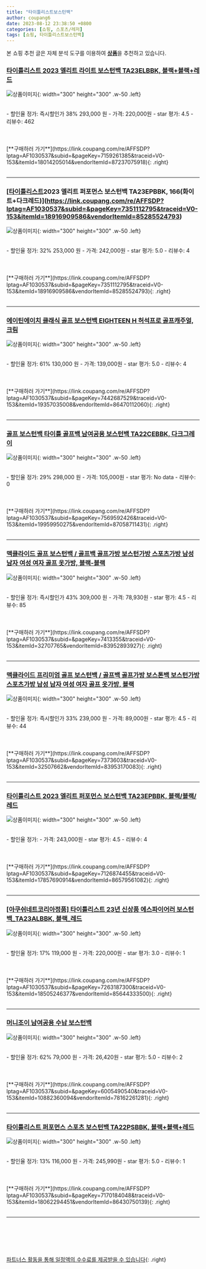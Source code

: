 ```yaml
---
title: "타이틀리스트보스턴백"
author: coupang6
date: 2023-08-12 23:38:50 +0800
categories: [쇼핑, 스포츠/레저]
tags: [쇼핑, 타이틀리스트보스턴백]
---
```


본 쇼핑 추천 글은 자체 분석 도구를 이용하여 [**상품**](https://link.coupang.com/a/bao1ui)을 추천하고 있습니다.

### [타이틀리스트 2023 엘리트 라이트 보스턴백 TA23ELBBK, 블랙+블랙+레드](https://link.coupang.com/re/AFFSDP?lptag=AF1030537&subid=&pageKey=7159261385&traceid=V0-153&itemId=18014205014&vendorItemId=87237075918)

![상품이미지](https://thumbnail8.coupangcdn.com/thumbnails/remote/230x230ex/image/vendor_inventory/dad7/989658677914471cc74a7eee906308efa1b49d9a02d500c0cf96baf374e5.png){: width="300" height="300" .w-50 .left}


<br>
- 할인율 정가: 즉시할인가 38%  293,000   원
- 가격: 220,000원
- star 평가: 4.5
- 리뷰수: 462
<br>
<br>
<br>
<br>
[**구매하러 가기**](https://link.coupang.com/re/AFFSDP?lptag=AF1030537&subid=&pageKey=7159261385&traceid=V0-153&itemId=18014205014&vendorItemId=87237075918){: .right}
<br>
<br>

---

### [[타이틀리스트](국내발송)2023 엘리트 퍼포먼스 보스턴백 TA23EPBBK, 166(화이트+다크레드)](https://link.coupang.com/re/AFFSDP?lptag=AF1030537&subid=&pageKey=7351112795&traceid=V0-153&itemId=18916909586&vendorItemId=85285524793)

![상품이미지](https://thumbnail8.coupangcdn.com/thumbnails/remote/230x230ex/image/vendor_inventory/c007/067ace692400b7bfda10a21c9daa61099c274f6f9e4ece7c7c7bb34f2175.jpg){: width="300" height="300" .w-50 .left}


<br>
- 할인율 정가: 32%  253,000   원
- 가격: 242,000원
- star 평가: 5.0
- 리뷰수: 4
<br>
<br>
<br>
<br>
[**구매하러 가기**](https://link.coupang.com/re/AFFSDP?lptag=AF1030537&subid=&pageKey=7351112795&traceid=V0-153&itemId=18916909586&vendorItemId=85285524793){: .right}
<br>
<br>

---

### [에이틴에이치 클래식 골프 보스턴백 EIGHTEEN H 허석프로 골프캐주얼, 크림](https://link.coupang.com/re/AFFSDP?lptag=AF1030537&subid=&pageKey=7442687529&traceid=V0-153&itemId=19357035008&vendorItemId=86470112060)

![상품이미지](https://thumbnail10.coupangcdn.com/thumbnails/remote/230x230ex/image/retail/images/2023/07/04/15/2/7c25f7bd-56ff-4c88-938d-1fe9b21857bb.jpg){: width="300" height="300" .w-50 .left}


<br>
- 할인율 정가: 61%  130,000   원
- 가격: 139,000원
- star 평가: 5.0
- 리뷰수: 4
<br>
<br>
<br>
<br>
[**구매하러 가기**](https://link.coupang.com/re/AFFSDP?lptag=AF1030537&subid=&pageKey=7442687529&traceid=V0-153&itemId=19357035008&vendorItemId=86470112060){: .right}
<br>
<br>

---

### [골프 보스턴백 타이틀 골프백 남여공용 보스턴백 TA22CEBBK, 다크그레이](https://link.coupang.com/re/AFFSDP?lptag=AF1030537&subid=&pageKey=7569592426&traceid=V0-153&itemId=19959950275&vendorItemId=87058711431)

![상품이미지](https://thumbnail8.coupangcdn.com/thumbnails/remote/230x230ex/image/vendor_inventory/2bd9/110d328df84c3a9ae096d6d0f85a1b6ce9c2d266514b4a2c04c5e2fa9d5b.jpg){: width="300" height="300" .w-50 .left}


<br>
- 할인율 정가: 29%  298,000   원
- 가격: 105,000원
- star 평가: No data
- 리뷰수: 0
<br>
<br>
<br>
<br>
[**구매하러 가기**](https://link.coupang.com/re/AFFSDP?lptag=AF1030537&subid=&pageKey=7569592426&traceid=V0-153&itemId=19959950275&vendorItemId=87058711431){: .right}
<br>
<br>

---

### [맥클라이드 골프 보스턴백 / 골프백 골프가방 보스턴가방 스포츠가방 남성 남자 여성 여자 골프 옷가방, 블랙-블랙](https://link.coupang.com/re/AFFSDP?lptag=AF1030537&subid=&pageKey=7413355&traceid=V0-153&itemId=32707765&vendorItemId=83952893927)

![상품이미지](https://thumbnail10.coupangcdn.com/thumbnails/remote/230x230ex/image/vendor_inventory/8c47/1b17b3dd8552224be5a04d8fc150b6e1e335ef29ac9d8353356458b889e5.jpg){: width="300" height="300" .w-50 .left}


<br>
- 할인율 정가: 즉시할인가 43%  309,000   원
- 가격: 78,930원
- star 평가: 4.5
- 리뷰수: 85
<br>
<br>
<br>
<br>
[**구매하러 가기**](https://link.coupang.com/re/AFFSDP?lptag=AF1030537&subid=&pageKey=7413355&traceid=V0-153&itemId=32707765&vendorItemId=83952893927){: .right}
<br>
<br>

---

### [맥클라이드 프리미엄 골프 보스턴백 / 골프백 골프가방 보스톤백 보스턴가방 스포츠가방 남성 남자 여성 여자 골프 옷가방, 블랙](https://link.coupang.com/re/AFFSDP?lptag=AF1030537&subid=&pageKey=7373603&traceid=V0-153&itemId=32507662&vendorItemId=83953170083)

![상품이미지](https://thumbnail9.coupangcdn.com/thumbnails/remote/230x230ex/image/vendor_inventory/e758/a8846146503ad11cc2d7938347319c4ba33ec5bbbbfe65fac97c94c6b067.jpg){: width="300" height="300" .w-50 .left}


<br>
- 할인율 정가: 즉시할인가 33%  239,000   원
- 가격: 89,000원
- star 평가: 4.5
- 리뷰수: 44
<br>
<br>
<br>
<br>
[**구매하러 가기**](https://link.coupang.com/re/AFFSDP?lptag=AF1030537&subid=&pageKey=7373603&traceid=V0-153&itemId=32507662&vendorItemId=83953170083){: .right}
<br>
<br>

---

### [타이틀리스트 2023 엘리트 퍼포먼스 보스턴백 TA23EPBBK, 블랙/블랙/레드](https://link.coupang.com/re/AFFSDP?lptag=AF1030537&subid=&pageKey=7126874455&traceid=V0-153&itemId=17857690914&vendorItemId=86579561082)

![상품이미지](https://thumbnail9.coupangcdn.com/thumbnails/remote/230x230ex/image/vendor_inventory/2317/74b83454ee6eece897b3fe9ea09885d0719d9b1c5d34fa890bafcd901f29.jpeg){: width="300" height="300" .w-50 .left}


<br>
- 할인율 정가: 
- 가격: 243,000원
- star 평가: 4.5
- 리뷰수: 4
<br>
<br>
<br>
<br>
[**구매하러 가기**](https://link.coupang.com/re/AFFSDP?lptag=AF1030537&subid=&pageKey=7126874455&traceid=V0-153&itemId=17857690914&vendorItemId=86579561082){: .right}
<br>
<br>

---

### [[아쿠쉬네트코리아정품] 타이틀리스트 23년 신상품 에스파이어러 보스턴백_TA23ALBBK, 블랙_레드](https://link.coupang.com/re/AFFSDP?lptag=AF1030537&subid=&pageKey=7263187300&traceid=V0-153&itemId=18505246377&vendorItemId=85644333500)

![상품이미지](https://thumbnail6.coupangcdn.com/thumbnails/remote/230x230ex/image/vendor_inventory/2bd6/3ce2da9d5c8b7ad02462c7274567b0ecbefc45fc80f44911c69b8c863291.png){: width="300" height="300" .w-50 .left}


<br>
- 할인율 정가: 17%  119,000   원
- 가격: 220,000원
- star 평가: 3.0
- 리뷰수: 1
<br>
<br>
<br>
<br>
[**구매하러 가기**](https://link.coupang.com/re/AFFSDP?lptag=AF1030537&subid=&pageKey=7263187300&traceid=V0-153&itemId=18505246377&vendorItemId=85644333500){: .right}
<br>
<br>

---

### [머니조이 남여공용 수납 보스턴백](https://link.coupang.com/re/AFFSDP?lptag=AF1030537&subid=&pageKey=6005490540&traceid=V0-153&itemId=10882360094&vendorItemId=78162261281)

![상품이미지](https://thumbnail10.coupangcdn.com/thumbnails/remote/230x230ex/image/retail/images/191740910708552-5650435f-c5d2-4ba8-a65e-3000a564d80b.png){: width="300" height="300" .w-50 .left}


<br>
- 할인율 정가: 62%  79,000   원
- 가격: 26,420원
- star 평가: 5.0
- 리뷰수: 2
<br>
<br>
<br>
<br>
[**구매하러 가기**](https://link.coupang.com/re/AFFSDP?lptag=AF1030537&subid=&pageKey=6005490540&traceid=V0-153&itemId=10882360094&vendorItemId=78162261281){: .right}
<br>
<br>

---

### [타이틀리스트 퍼포먼스 스포츠 보스턴백 TA22PSBBK, 블랙+블랙+레드](https://link.coupang.com/re/AFFSDP?lptag=AF1030537&subid=&pageKey=7170184048&traceid=V0-153&itemId=18062294451&vendorItemId=86430750139)

![상품이미지](https://thumbnail7.coupangcdn.com/thumbnails/remote/230x230ex/image/vendor_inventory/aa0a/d1ef748f85f72aa323d0fd0bbaa0585665a7cbfb6d3e5cec52b7601318a4.jpg){: width="300" height="300" .w-50 .left}


<br>
- 할인율 정가: 13%  116,000   원
- 가격: 245,990원
- star 평가: 5.0
- 리뷰수: 1
<br>
<br>
<br>
<br>
[**구매하러 가기**](https://link.coupang.com/re/AFFSDP?lptag=AF1030537&subid=&pageKey=7170184048&traceid=V0-153&itemId=18062294451&vendorItemId=86430750139){: .right}
<br>
<br>

---
<br><br><br><br><br> [파트너스 활동을 통해 일정액의 수수료를 제공받을 수 있습니다](https://link.coupang.com/a/bao1ui){: .right}